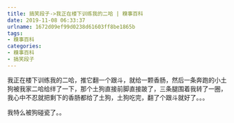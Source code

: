 ```yaml
---
title: 搞笑段子->我正在楼下训练我的二哈 | 糗事百科
date: 2019-11-08 06:33:37
urlname: 1672d09ef99d0238d61603ff8be1865b
tags: 
- 糗事百科
categories:
- 糗事百科
- 搞笑段子
---
```

我正在楼下训练我的二哈，推它翻一个跟斗，就给一颗香肠，然后一条奔跑的小土狗被我家二哈给绊了一下，那个土狗直接前脚直接跛了，三条腿围着我转了一圈，我心中不忍就把剩下的香肠都给了土狗，土狗吃完，翻了个跟斗就好了。。。

我特么被狗碰瓷了。。


